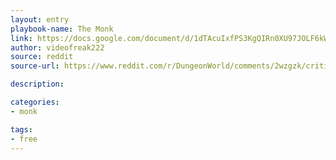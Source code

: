 ```yaml
---
layout: entry
playbook-name: The Monk
link: https://docs.google.com/document/d/1dTAcuIxfPS3KgQIRn0XU97JOLF6kWnu__tuJezt0ZYc/edit
author: videofreak222
source: reddit
source-url: https://www.reddit.com/r/DungeonWorld/comments/2wzgzk/critique_my_monk_playbook_work_in_progress/?st=jce1a28l&sh=d7bce789

description: 

categories:
- monk

tags:
- free
---
```

